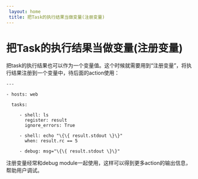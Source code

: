 ```yaml
---
 layout: home
 title: 把Task的执行结果当做变量(注册变量)
---
```


# 把Task的执行结果当做变量(注册变量)

把task的执行结果也可以作为一个变量值。这个时候就需要用到“注册变量”，将执行结果注册到一个变量中，待后面的action使用：

```
---

- hosts: web

  tasks:

     - shell: ls
       register: result
       ignore_errors: True

     - shell: echo "\{\{ result.stdout \}\}"
       when: result.rc == 5

     - debug: msg="\{\{ result.stdout \}\}"

```

注册变量经常和debug module一起使用，这样可以得到更多action的输出信息，帮助用户调试。

